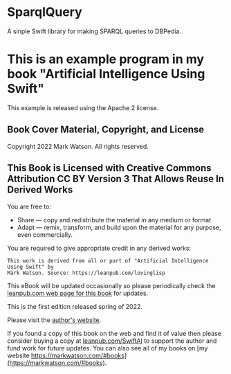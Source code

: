 # SparqlQuery

A sinple Swift library for making SPARQL queries to DBPedia.

# This is an example program in my book "Artificial Intelligence Using Swift"

This example is released using the Apache 2 license.

## Book Cover Material, Copyright, and License

Copyright 2022 Mark Watson. All rights reserved.

## This Book is Licensed with Creative Commons Attribution CC BY Version 3 That Allows Reuse In Derived Works

You are free to:

- Share — copy and redistribute the material in any medium or format
- Adapt — remix, transform, and build upon the material
for any purpose, even commercially.

You are required to give appropriate credit in any derived works:

```text
This work is derived from all or part of "Artificial Intelligence Using Swift" by
Mark Watson. Source: https://leanpub.com/lovinglisp
```

This eBook will be updated occasionally so please periodically check the [leanpub.com web page for this book](https://leanpub.com/SwiftAI) for updates.

This is the first edition released spring of 2022.

Please visit the [author's website](http://markwatson.com).

If you found a copy of this book on the web and find it of value then please consider buying a copy at [leanpub.com/SwiftAI](https://leanpub.com/SwiftAI) to support the author and fund work for future updates.  You can also see all of my books on [my website https://markwatson.com/#books](https://markwatson.com/#books).

